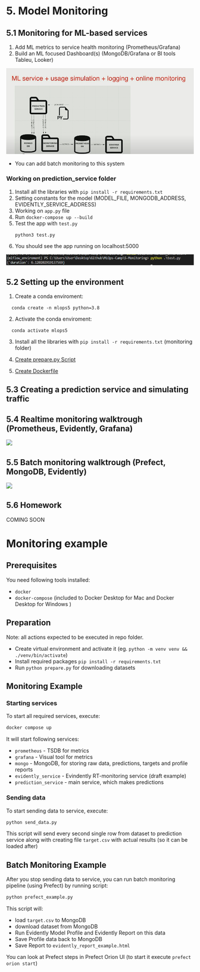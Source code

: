 # 5. Model Monitoring



## 5.1 Monitoring for ML-based services
1. Add ML metrics to service health monitoring (Prometheus/Grafana)
2. Build an ML focused Dashboard(s) (MongoDB/Grafana or BI tools Tableu, Looker)

![Monitoring](images/monitoring.PNG)

-   You can add batch monitoring to this system

### Working on prediction_service folder
1. Install all the libraries with `pip install -r requirements.txt`
2. Setting constants for the model (MODEL_FILE, MONGODB_ADDRESS, EVIDENTLY_SERVICE_ADDRESS)
3. Working on `app.py` file
4. Run `docker-compose up --build`
5. Test the app with `test.py`
    ```
    python3 test.py
    ```
6. You should see the app running on localhost:5000

![App working](images/monitoring-working.PNG)


## 5.2 Setting up the environment
1. Create a conda enviroment:
  ```
    conda create -n mlops5 python=3.8
  ```
2. Activate the conda enviroment:
  ```
    conda activate mlops5
  ```
3. Install all the libraries with `pip install -r requirements.txt` (monitoring folder)

4. [Create prepare.py Script](prepare.py)

5. [Create Dockerfile](docker-compose.yml)
## 5.3 Creating a prediction service and simulating traffic



## 5.4 Realtime monitoring walktrough (Prometheus, Evidently, Grafana)

<a href="https://www.youtube.com/watch?v=r_m4VFEJ8yY&list=PL3MmuxUbc_hIUISrluw_A7wDSmfOhErJK">
  <img src="images/thumbnail-5-04.jpg">
</a>



## 5.5 Batch monitoring walktrough (Prefect, MongoDB, Evidently)

<a href="https://www.youtube.com/watch?v=KefdYuue_FE&list=PL3MmuxUbc_hIUISrluw_A7wDSmfOhErJK">
  <img src="images/thumbnail-5-05.jpg">
</a>



## 5.6 Homework

COMING SOON



# Monitoring example

## Prerequisites

You need following tools installed:
- `docker`
- `docker-compose` (included to Docker Desktop for Mac and Docker Desktop for Windows )

## Preparation

Note: all actions expected to be executed in repo folder.

- Create virtual environment and activate it (eg. `python -m venv venv && ./venv/bin/activate`)
- Install required packages `pip install -r requirements.txt`
- Run `python prepare.py` for downloading datasets

## Monitoring Example

### Starting services

To start all required services, execute:
```bash
docker compose up
```

It will start following services:
- `prometheus` - TSDB for metrics
- `grafana` - Visual tool for metrics
- `mongo` - MongoDB, for storing raw data, predictions, targets and profile reports
- `evidently_service` - Evindently RT-monitoring service (draft example)
- `prediction_service` - main service, which makes predictions

### Sending data

To start sending data to service, execute:
```bash
python send_data.py
```

This script will send every second single row from dataset to prediction service along with creating file `target.csv` with actual results (so it can be loaded after)

## Batch Monitoring Example

After you stop sending data to service, you can run batch monitoring pipeline (using Prefect) by running script:

```bash
python prefect_example.py
```

This script will:
- load `target.csv` to MongoDB
- download dataset from MongoDB
- Run Evidently Model Profile and Evidently Report on this data
- Save Profile data back to MongoDB
- Save Report to `evidently_report_example.html`

You can look at Prefect steps in Prefect Orion UI
(to start it execute `prefect orion start`)
